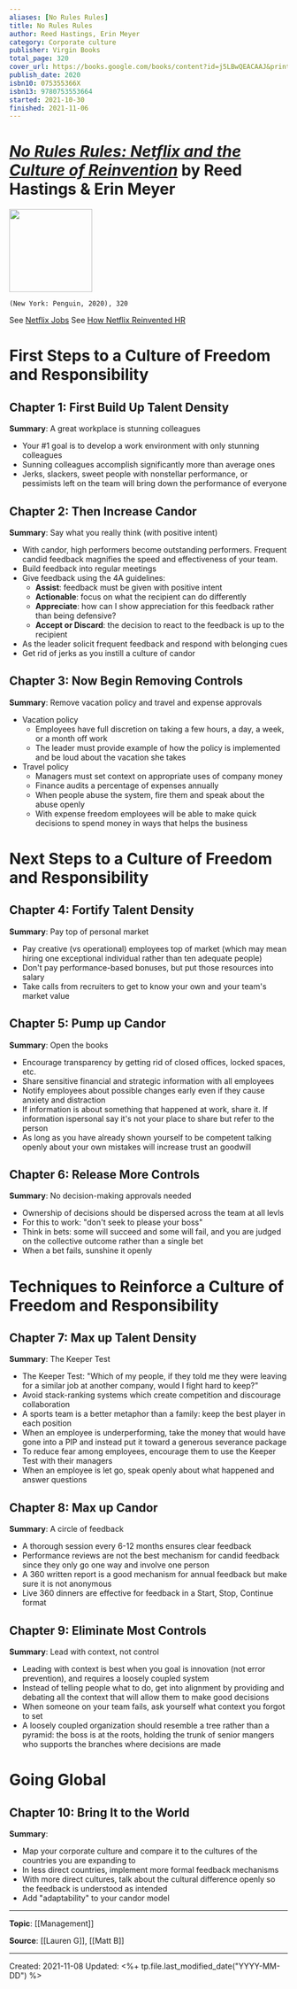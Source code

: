 ```yaml
---
aliases: [No Rules Rules]
title: No Rules Rules
author: Reed Hastings, Erin Meyer
category: Corporate culture
publisher: Virgin Books
total_page: 320
cover_url: https://books.google.com/books/content?id=j5LBwQEACAAJ&printsec=frontcover&img=1&zoom=1&source=gbs_api
publish_date: 2020
isbn10: 075355366X
isbn13: 9780753553664
started: 2021-10-30
finished: 2021-11-06
---
```

# [*No Rules Rules: Netflix and the Culture of Reinvention*](https://www.penguinrandomhouse.com/books/606529/no-rules-rules-by-reed-hastings-and-erin-meyer/) by Reed Hastings & Erin Meyer

<img src="https://images3.penguinrandomhouse.com/cover/9781984877864" width=150>

`(New York: Penguin, 2020), 320`

See [Netflix Jobs](https://jobs.netflix.com/culture)
See [How Netflix Reinvented HR](https://hbr.org/2014/01/how-netflix-reinvented-hr#)


# First Steps to a Culture of Freedom and Responsibility

## Chapter 1: First Build Up Talent Density
**Summary**: A great workplace is stunning colleagues
- Your #1 goal is to develop a work environment with only stunning colleagues
- Sunning colleagues accomplish significantly more than average ones
- Jerks, slackers, sweet people with nonstellar performance, or pessimists left on the team will bring down the performance of everyone


## Chapter 2: Then Increase Candor
**Summary**: Say what you really think (with positive intent)
- With candor, high performers become outstanding performers. Frequent candid feedback magnifies the speed and effectiveness of your team.
- Build feedback into regular meetings
- Give feedback using the 4A guidelines:
	- **Assist**: feedback must be given with positive intent
	- **Actionable**: focus on what the recipient can do differently
	- **Appreciate**: how can I show appreciation for this feedback rather than being defensive?
	- **Accept or Discard**: the decision to react to the feedback is up to the recipient
- As the leader solicit frequent feedback and respond with belonging cues
- Get rid of jerks as you instill a culture of candor


## Chapter 3: Now Begin Removing Controls
**Summary**: Remove vacation policy and travel and expense approvals
- Vacation policy
	- Employees have full discretion on taking a few hours, a day, a week, or a month off work
	- The leader must provide example of how the policy is implemented and be loud about the vacation she takes
- Travel policy
	- Managers must set context on appropriate uses of company money
	- Finance audits a percentage of expenses annually
	- When people abuse the system, fire them and speak about the abuse openly
	- With expense freedom employees will be able to make quick decisions to spend money in ways that helps the business

# Next Steps to a Culture of Freedom and Responsibility

## Chapter 4: Fortify Talent Density
**Summary**: Pay top of personal market
- Pay creative (vs operational) employees top of market (which may mean hiring one exceptional individual rather than ten adequate people)
- Don't pay performance-based bonuses, but put those resources into salary
- Take calls from recruiters to get to know your own and your team's market value


## Chapter 5: Pump up Candor
**Summary**: Open the books
- Encourage transparency by getting rid of closed offices, locked spaces, etc.
- Share sensitive financial and strategic information with all employees
- Notify employees about possible changes early even if they cause anxiety and distraction
- If information is about something that happened at work, share it. If information ispersonal say it's not your place to share but refer to the person
- As long as you have already shown yourself to be competent talking openly about your own mistakes will increase trust an goodwill


## Chapter 6: Release More Controls
**Summary**: No decision-making approvals needed
- Ownership of decisions should be dispersed across the team at all levls
- For this to work: "don't seek to please your boss"
- Think in bets: some will succeed and some will fail, and you are judged on the collective outcome rather than a single bet
- When a bet fails, sunshine it openly

# Techniques to Reinforce a Culture of Freedom and Responsibility

## Chapter 7: Max up Talent Density
**Summary**: The Keeper Test
- The Keeper Test: "Which of my people, if they told me they were leaving for a similar job at another company, would I fight hard to keep?"
- Avoid stack-ranking systems which create competition and discourage collaboration
- A sports team is a better metaphor than a family: keep the best player in each position
- When an employee is underperforming, take the money that would have gone into a PIP and instead put it toward a generous severance package
- To reduce fear among employees, encourage them to use the Keeper Test with their managers
- When an employee is let go, speak openly about what happened and answer questions


## Chapter 8: Max up Candor
**Summary**: A circle of feedback
- A thorough session every 6-12 months ensures clear feedback
- Performance reviews are not the best mechanism for candid feedback since they only go one way and involve one person
- A 360 written report is a good mechanism for annual feedback but make sure it is not anonymous
- Live 360 dinners are effective for feedback in a Start, Stop, Continue format


## Chapter 9: Eliminate Most Controls
**Summary**:  Lead with context, not control
- Leading with context is best when you goal is innovation (not error prevention), and requires a loosely coupled system
- Instead of telling people what to do, get into alignment by providing and debating all the context that will allow them to make good decisions
- When someone on your team fails, ask yourself what context you forgot to set
- A loosely coupled organization should resemble a tree rather than a pyramid: the boss is at the roots, holding the trunk of senior mangers who supports the branches where decisions are made	


# Going Global
## Chapter 10: Bring It to the World
**Summary**: 
- Map your corporate culture and compare it to the cultures of the countries you are expanding to
- In less direct countries, implement more formal feedback mechanisms
- With more direct cultures, talk about the cultural difference openly so the feedback is understood as intended
- Add "adaptability" to your candor model

--- 
**Topic**: [[Management]]

**Source**: [[Lauren G]], [[Matt B]]

---
Created: 2021-11-08
Updated: <%+ tp.file.last_modified_date("YYYY-MM-DD") %>

